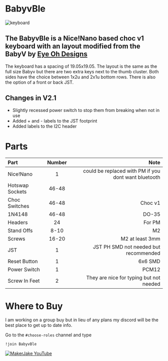 # BabyvBle
![keyboard](https://i.imgur.com/8DEd4Qf.jpg)
## The BabyvBle is a Nice!Nano based choc v1 keyboard with an layout modified from the BabyV by [Eye Oh Designs](https://www.instagram.com/eyeohdesigns/?hl=en)

The keyboard has a spacing of 19.05x19.05. The layout is the same as the full size Babyv but there are two extra keys next to the thumb cluster. Both sides have the choice between 1x2u and 2x1u bottom rows. There is also the option of a front or back JST. 

## Changes in V2.1
- Slightly recessed power switch to stop them from breaking when not in use 
- Added + and - labels to the JST footprint 
- Added labels to the I2C header


# Parts
| Part        | Number      | Note |
| :---        |    :----:   |          ---: |
| Nice!Nano   | 1           | could be replaced with PM if you dont want bluetooth |
| Hotswap Sockets | 46-48  | |
| Choc Switches |46-48 |Choc v1 |
| 1N4148   | 46-48        | DO-35      |
| Headers  | 24 | For PM |
| Stand Offs | 8-10 | M2 |
| Screws | 16-20 | M2 at least 3mm | 
| JST | 1 | JST PH SMD not needed but recommended |
| Reset Button | 1 | 6x6 SMD | 
| Power Switch | 1 | PCM12 | 
| Screw In Feet | 2 | They are nice for typing but not needed | 

# Where to Buy 
I am working on a group buy but in lieu of any plans my discord will be the best place to get up to date info. 

Go to the `#choose-roles` channel and type 
~~~
!join BabyvBle
~~~

[![MakerJake YouTube](https://img.shields.io/badge/Discord-5865F2?style=for-the-badge&logo=discord&logoColor=white)](https://discord.gg/ktUDJ3w) 
